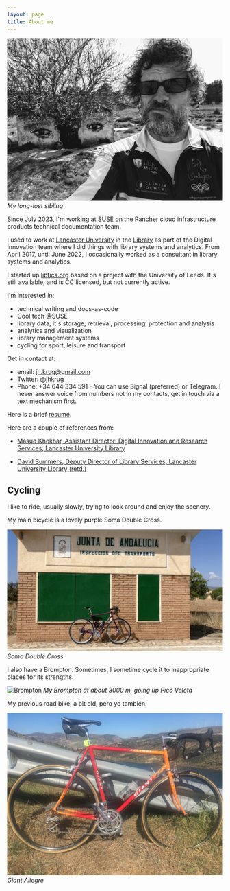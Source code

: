 ```yaml
---
layout: page
title: About me
---
```


[![My long-lost sibling](/public/images/jhk.jpg "Mylong-lost sibling")](/public/images/jhk.jpg) *My long-lost sibling*

Since July 2023, I'm working at [SUSE](https://suse.com) on the Rancher cloud infrastructure products technical documentation team.

I used to work at [Lancaster University](http://www.lancaster.ac.uk) in the
[Library](http://lancaster.ac.uk/library) as part of the Digital Innovation
team where I did things with library systems and analytics. From April 2017,
until June 2022, I occasionally worked as a consultant in library systems and
analytics.

I started up [libtics.org](https://libtics.org) based on a project with the
University of Leeds. It's still available, and is CC licensed, but not
currently active.

I'm interested in:

* technical writing and docs-as-code
* Cool tech @SUSE
* library data, it's storage, retrieval, processing, protection and
analysis
* analytics and visualization
* library management systems
* cycling for sport, leisure and transport

Get in contact at:

* email: [jh.krug@gmail.com](mailto:jh.krug@gmail.com)
* Twitter: [@jhkrug](https://twitter.com/jhkrug)
* Phone: +34 644 334 591 - You can use Signal (preferred) or Telegram.
I never answer voice from numbers not in my contacts, get in
touch via a text mechanism first.

Here is a brief [résumé](/public/john-krug-r.pdf).

Here are a couple of references from:

* [Masud Khokhar, Assistant Director: Digital
Innovation and Research Services, Lancaster University
Library](/public/references/MK-JK-ref.pdf)

* [David Summers, Deputy Director of Library Services, Lancaster
University Library (retd.)](/public/references/DS-JK-ref.pdf)

Cycling
-------

I like to ride, usually slowly, trying to look around and enjoy the scenery.

My main bicycle is a lovely purple Soma Double Cross.

![Soma Double Cross](/public/images/sdc.jpg "Soma Double Cross")
*Soma Double Cross*

I also have a Brompton. Sometimes, I sometime cycle it to inappropriate places for its strengths.

![Brompton](/public/images/brompton.jpg "My Brompton at about 3000 m, going up Pico Veleta")
*My Brompton at about 3000 m, going up Pico Veleta*

My previous road bike, a bit old, pero yo también.

![Giant Allegre](/public/images/allegre.jpg "Giant Allegre")
*Giant Allegre*
